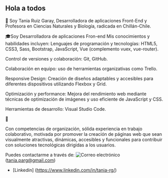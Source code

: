 ##  Hola a todos
👋 Soy Tania Ruiz Garay, Desarrolladora de aplicaciones Front-End y Profesora en Ciencias Naturales y Biología, radicada en Chillán-Chile.

🎓Soy Desarrolladora de aplicaciones Fron-end
Mis conocimientos y habilidades incluyen:
Lenguajes de programación y tecnologías: HTML5, CSS3, Sass, Bootstrap, JavaScript, Vue (complemento vuex, vue-router).

Control de versiones y colaboración: Git, GitHub.

Colaboración en equipo: uso de herramientas organizativas como Trello.

Responsive Design: Creación de diseños adaptables y accesibles para diferentes dispositivos utilizando Flexbox y Grid.

Optimización y performance: Mejora del rendimiento web mediante técnicas de optimización de imágenes y uso eficiente de JavaScript y CSS.

Herramientas de desarrollo: Visual Studio Code.

💼 

Con competencias de organización, sólida experiencia en trabajo colaborativo, motivada por promover la creación de páginas web que sean visualmente atractivas, dinámicas, accesibles y funcionales para contribuir con soluciones tecnológicas dirigidas a los usuarios. 

Puedes contactarme a través de: 
![Correo electrónico]({(https://img.shields.io/badge/Gmail-D14836?style=for-the-badge&logo=gmail&logoColor=white)}) (tania.parg@gmail.com)
- [Linkedin] (https://www.linkedin.com/in/tania-rg/)


